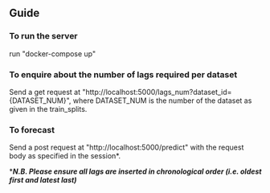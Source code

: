 ## Guide

### To run the server

run "docker-compose up"

### To enquire about the number of lags required per dataset
Send a get request at "http://localhost:5000/lags_num?dataset_id={DATASET_NUM}", where DATASET_NUM is the number of the dataset as given in the train_splits.

### To forecast
Send a post request at "http://localhost:5000/predict" with the request body as specified in the session*.

****N.B. Please ensure all lags are inserted in chronological order (i.e. oldest first and latest last)***